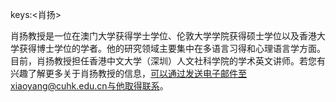 keys:<肖扬>


肖扬教授是一位在澳门大学获得学士学位、伦敦大学学院获得硕士学位以及香港大学获得博士学位的学者。他的研究领域主要集中在多语言习得和心理语言学方面。目前，肖扬教授担任香港中文大学（深圳）人文社科学院的学术英文讲师。若您有兴趣了解更多关于肖扬教授的信息，可以通过发送电子邮件至xiaoyang@cuhk.edu.cn与他取得联系。